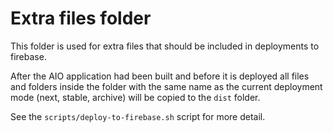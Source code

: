 # Extra files folder

This folder is used for extra files that should be included in deployments to firebase.

After the AIO application had been built and before it is deployed all files and folders
inside the folder with the same name as the current deployment mode (next, stable, archive)
will be copied to the `dist` folder.

See the `scripts/deploy-to-firebase.sh` script for more detail.